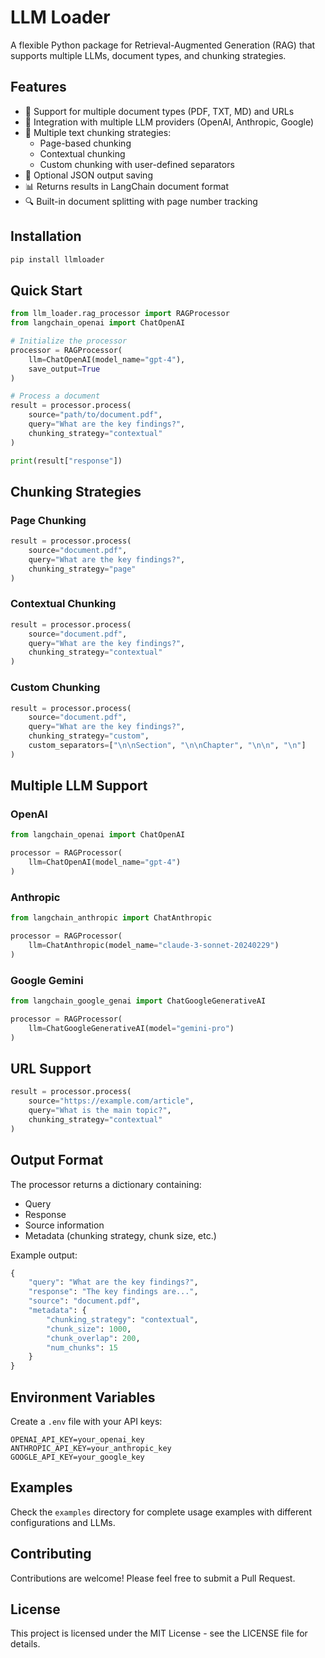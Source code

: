 # LLM Loader

A flexible Python package for Retrieval-Augmented Generation (RAG) that supports multiple LLMs, document types, and chunking strategies.

## Features

- 📄 Support for multiple document types (PDF, TXT, MD) and URLs
- 🤖 Integration with multiple LLM providers (OpenAI, Anthropic, Google)
- 🔄 Multiple text chunking strategies:
  - Page-based chunking
  - Contextual chunking
  - Custom chunking with user-defined separators
- 💾 Optional JSON output saving
- 📊 Returns results in LangChain document format
- 🔍 Built-in document splitting with page number tracking

## Installation

```bash
pip install llmloader
```

## Quick Start

```python
from llm_loader.rag_processor import RAGProcessor
from langchain_openai import ChatOpenAI

# Initialize the processor
processor = RAGProcessor(
    llm=ChatOpenAI(model_name="gpt-4"),
    save_output=True
)

# Process a document
result = processor.process(
    source="path/to/document.pdf",
    query="What are the key findings?",
    chunking_strategy="contextual"
)

print(result["response"])
```

## Chunking Strategies

### Page Chunking
```python
result = processor.process(
    source="document.pdf",
    query="What are the key findings?",
    chunking_strategy="page"
)
```

### Contextual Chunking
```python
result = processor.process(
    source="document.pdf",
    query="What are the key findings?",
    chunking_strategy="contextual"
)
```

### Custom Chunking
```python
result = processor.process(
    source="document.pdf",
    query="What are the key findings?",
    chunking_strategy="custom",
    custom_separators=["\n\nSection", "\n\nChapter", "\n\n", "\n"]
)
```

## Multiple LLM Support

### OpenAI
```python
from langchain_openai import ChatOpenAI

processor = RAGProcessor(
    llm=ChatOpenAI(model_name="gpt-4")
)
```

### Anthropic
```python
from langchain_anthropic import ChatAnthropic

processor = RAGProcessor(
    llm=ChatAnthropic(model_name="claude-3-sonnet-20240229")
)
```

### Google Gemini
```python
from langchain_google_genai import ChatGoogleGenerativeAI

processor = RAGProcessor(
    llm=ChatGoogleGenerativeAI(model="gemini-pro")
)
```

## URL Support

```python
result = processor.process(
    source="https://example.com/article",
    query="What is the main topic?",
    chunking_strategy="contextual"
)
```

## Output Format

The processor returns a dictionary containing:
- Query
- Response
- Source information
- Metadata (chunking strategy, chunk size, etc.)

Example output:
```python
{
    "query": "What are the key findings?",
    "response": "The key findings are...",
    "source": "document.pdf",
    "metadata": {
        "chunking_strategy": "contextual",
        "chunk_size": 1000,
        "chunk_overlap": 200,
        "num_chunks": 15
    }
}
```

## Environment Variables

Create a `.env` file with your API keys:
```
OPENAI_API_KEY=your_openai_key
ANTHROPIC_API_KEY=your_anthropic_key
GOOGLE_API_KEY=your_google_key
```

## Examples

Check the `examples` directory for complete usage examples with different configurations and LLMs.

## Contributing

Contributions are welcome! Please feel free to submit a Pull Request.

## License

This project is licensed under the MIT License - see the LICENSE file for details. 